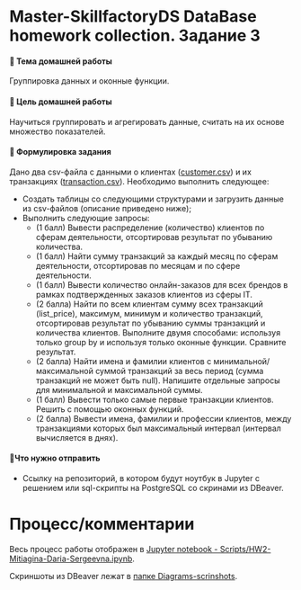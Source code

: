 # Master-SkillfactoryDS DataBase homework collection. Задание 3

#### 🌟 Тема домашней работы
Группировка данных и оконные функции.
#### 🌟 Цель домашней работы
Научиться группировать и агрегировать данные, считать на их основе множество показателей.
#### 🌟 Формулировка задания
Дано два csv-файла с данными о клиентах ([customer.csv](https://lms.skillfactory.ru/asset-v1:SkillFactory+MFTIDS+SEP2023+type@asset+block@customer.csv)) и их транзакциях ([transaction.csv](https://lms.skillfactory.ru/asset-v1:SkillFactory+MFTIDS+SEP2023+type@asset+block@transaction.csv)).
Необходимо выполнить следующее:
- Создать таблицы со следующими структурами и загрузить данные из csv-файлов (описание приведено ниже);
- Выполнить следующие запросы:
   - (1 балл) Вывести распределение (количество) клиентов по сферам деятельности, отсортировав результат по убыванию количества.
   - (1 балл) Найти сумму транзакций за каждый месяц по сферам деятельности, отсортировав по месяцам и по сфере деятельности.
   - (1 балл) Вывести количество онлайн-заказов для всех брендов в рамках подтвержденных заказов клиентов из сферы IT.
   - (2 балла) Найти по всем клиентам сумму всех транзакций (list_price), максимум, минимум и количество транзакций, отсортировав результат по убыванию суммы транзакций и количества клиентов. Выполните двумя способами: используя только group by и используя только оконные функции. Сравните результат.
   - (2 балла) Найти имена и фамилии клиентов с минимальной/максимальной суммой транзакций за весь период (сумма транзакций не может быть null). Напишите отдельные запросы для минимальной и максимальной суммы.
   - (1 балл) Вывести только самые первые транзакции клиентов. Решить с помощью оконных функций.
   - (2 балла) Вывести имена, фамилии и профессии клиентов, между транзакциями которых был максимальный интервал (интервал вычисляется в днях).
#### 🌟Что нужно отправить	
- Cсылку на репозиторий, в котором будут ноутбук в Jupyter с решением или sql-скрипты на PostgreSQL со скринами из DBeaver.

# Процесс/комментарии

Весь процесс работы отображен в [Jupyter notebook - Scripts/HW2-Mitiagina-Daria-Sergeevna.ipynb](https://github.com/381706-1Mityagina/Master-SkillfactoryDS/tree/master/DataBase/HW3-Mitiagina-Daria-Sergeevna/Scripts/HW3-Mitiagina-Daria-Sergeevna.ipynb).

Скриншоты из DBeaver лежат в [папке Diagrams-scrinshots](https://github.com/381706-1Mityagina/Master-SkillfactoryDS/tree/master/DataBase/HW3-Mitiagina-Daria-Sergeevna/Diagrams-scrinshots).
